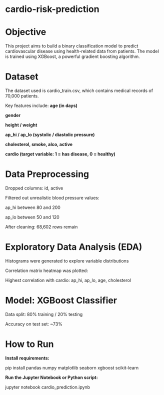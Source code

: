 # cardio-risk-prediction
# Objective
This project aims to build a binary classification model to predict cardiovascular disease using health-related data from patients. The model is trained using XGBoost, a powerful gradient boosting algorithm.

# Dataset

The dataset used is cardio_train.csv, which contains medical records of 70,000 patients.

Key features include:
**age (in days)**

**gender**

**height / weight**

**ap_hi / ap_lo (systolic / diastolic pressure)**

**cholesterol, smoke, alco, active**

**cardio (target variable: 1 = has disease, 0 = healthy)**

# Data Preprocessing

Dropped columns: id, active

Filtered out unrealistic blood pressure values:

ap_hi between 80 and 200

ap_lo between 50 and 120

After cleaning: 68,602 rows remain

# Exploratory Data Analysis (EDA)

Histograms were generated to explore variable distributions

Correlation matrix heatmap was plotted:

Highest correlation with cardio: ap_hi, ap_lo, age, cholesterol

# Model: XGBoost Classifier

Data split: 80% training / 20% testing

Accuracy on test set: ~73%

# How to Run

**Install requirements:**

pip install pandas numpy matplotlib seaborn xgboost scikit-learn

**Run the Jupyter Notebook or Python script:**

jupyter notebook cardio_prediction.ipynb


